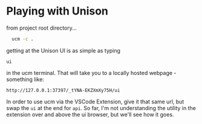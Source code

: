 # Playing with Unison

from project root directory...
```bash
  ucm -c .
```

getting at the Unison UI is as simple as typing
```
ui
```
in the ucm terminal. That will take you to a locally hosted webpage - something like:
```
http://127.0.0.1:37397/_tYNA-EKZXmXy75H/ui
```

In order to use ucm via the VSCode Extension, give it that same url, but swap the `ui` at the end for `api`. So far, I'm not understanding the utility in the extension over and above the ui browser, but we'll see how it goes.